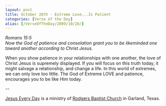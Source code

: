 ```yaml
---
layout: post
title: October 28th - Extreme Love...Is Patient
categories: [Verse of the Day]
alias: [/VerseOfTheDay/2009/10/28/]
---
```


_Romans 15:5  
Now the God of patience and consolation grant you to be likeminded
one toward another according to Christ Jesus._

When you show patience in your relationships with one another, the
love of Christ Jesus is supremely displayed. If you will focus on
this truth today, it might salvage a relationship, and change a life.
In this world of extremes, we can only love too little. The God of
Extreme LOVE and patience, encourages you to be like Him today.

 --

<a href=http://jesuseveryday.net>Jesus Every Day</a> is a ministry of <a href=http://rodgersbaptist.net>Rodgers Baptist Church</a> in Garland, Texas.
